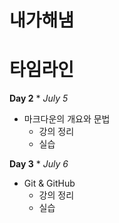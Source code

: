 # 내가해냄



# 타임라인



**Day 2** * *July 5*

- 마크다운의 개요와 문법
  - 강의 정리
  - 실습



**Day 3** * *July 6*

- Git & GitHub
  - 강의 정리
  - 실습